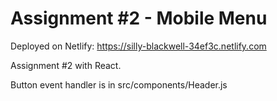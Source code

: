 # Assignment #2 - Mobile Menu

Deployed on Netlify: https://silly-blackwell-34ef3c.netlify.com

Assignment #2 with React.

Button event handler is in src/components/Header.js
